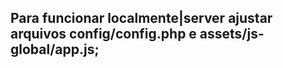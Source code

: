 ## Para funcionar localmente|server ajustar arquivos config/config.php e assets/js-global/app.js;










